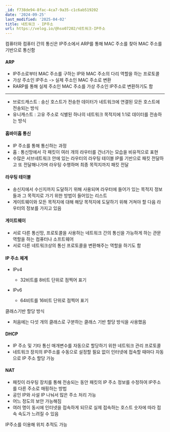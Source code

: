 ```yaml
---
_id: f738de94-8fac-4ca7-9a35-c1c6ab519202
date: '2024-09-25'
last_modified: '2025-04-02'
title: 네트워크 - IP주소
url: https://velog.io/@hso07202/네트워크-IP주소
---
```


컴퓨터와 컴퓨터 간의 통신은 IP주소에서 ARP를 통해 MAC 주소를 찾아 MAC 주소를 기반으로 통신함

#### ARP
- IP주소로부터 MAC 주소를 구하는 IP와 MAC 주소의 다리 역할을 하는 프로토콜
- 가상 주소인 IP주소 -> 실제 주소인 MAC 주소로 변환
- RARP를 통해 실제 주소인 MAC 주소를 가상 주소인 IP주소로 변환하기도 함
---
* 브로드캐스트 : 송신 호스트가 전송한 데이터가 네트워크에 연결된 모든 호스트에 전송되는 방식
* 유니캐스트 : 고유 주소로 식별된 하나의 네트워크 목적지에 1:1로 데이터를 전송하는 방식

#### 홉바이홉 통신
- IP 주소를 통해 통신하는 과정
- 홉 : 통신망에서 각 패킷이 여러 개의 라우터를 건너가는 모습을 비유적으로 표현
- 수많은 서브네트워크 안에 있는 라우터의 라우팅 테이블 IP를 기반으로 패킷 전달하고 또 전달해나가며 라우팅 수행하며 최종 목적지까지 패킷 전달

#### 라우팅 테이블
-  송신지에서 수신지까지 도달하기 위해 사용되며 라우터에 들어가 있는 목적지 정보들과 그 목적지로 가기 위한 방법이 들어있는 리스트
- 게이트웨이와 모든 목적지에 대해 해당 목적지에 도달하기 위해 거쳐야 할 다음 라우터의 정보를 가지고 있음

#### 게이트웨이
- 서로 다른 통신망, 프로토콜을 사용하는 네트워크 간의 통신을 가능하게 하는 관문 역할을 하는 컴퓨터나 소프트웨어
- 서로 다른 네트워크상의 통신 프로토콜을 변환해주는 역할을 하기도 함

#### IP 주소 체계
- IPv4
  - 32비트를 8비트 단위로 점찍어 표기
  
- IPv6
  - 64비트를 16비트 단위로 점찍어 표기
  
클래스기반 할당 방식
- 처음에는 다섯 개의 클래스로 구분하는 클래스 기반 할당 방식을 사용했음

#### DHCP
- IP 주소 및 기타 통신 매개변수를 자동으로 할당하기 위한 네트워크 관리 프로토콜
- 네트워크 장치의 IP주소를 수동으로 설정할 필요 없이 인터넷에 접속할 때마다 자동으로 IP 주소 할당 가능

#### NAT
- 패킷이 라우팅 장치를 통해 전송되는 동안 패킷의 IP 주소 정보를 수정하여 IP주소를 다른 주소로 매핑하는 방법
- 공인 IP와 사설 IP 나눠서 많은 주소 처리 가능
- 어느 정도의 보안 가능해짐
- 여러 명이 동시에 인터넷을 접속하게 되므로 실제 접속하는 호스트 숫자에 따라 접속 속도가 느려질 수 있음

IP주소를 이용해 위치 추적도 가능
